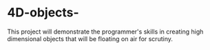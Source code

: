 # 4D-objects-
This project will demonstrate the programmer's skills in creating high dimensional objects that will be floating on air for scrutiny. 
